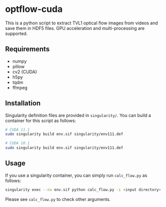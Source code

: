 # optflow-cuda
This is a python script to extract TVL1 optical flow images from videos and save them in HDF5 files.
GPU acceleration and multi-processing are supported.

## Requirements
- numpy
- pillow
- cv2 (CUDA)
- h5py
- tqdm
- ffmpeg

## Installation

Singularity definition files are provided in `singularity/`.
You can build a container for this script as follows:
```bash
# CUDA 11.1
sudo singularity build env.sif singularity/env111.def

# CUDA 10.1
sudo singularity build env.sif singularity/env111.def
```

## Usage
If you use a singularity container, you can simply run `calc_flow.py` as follows:
```bash
singularity exec --nv env.sif python calc_flow.py -i <input directory> -o <output directory> -e <target extension>
```

Please see `calc_flow.py` to check other arguments.
